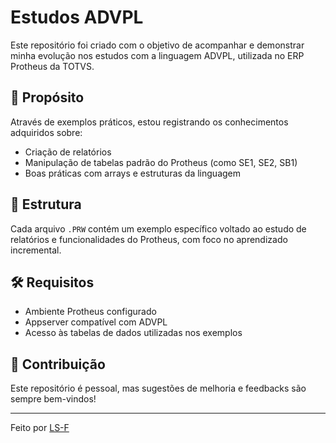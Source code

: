 # Estudos ADVPL

Este repositório foi criado com o objetivo de acompanhar e demonstrar minha evolução nos estudos com a linguagem ADVPL, utilizada no ERP Protheus da TOTVS.

## 🚀 Propósito

Através de exemplos práticos, estou registrando os conhecimentos adquiridos sobre:

- Criação de relatórios
- Manipulação de tabelas padrão do Protheus (como SE1, SE2, SB1)
- Boas práticas com arrays e estruturas da linguagem

## 📁 Estrutura

Cada arquivo `.PRW` contém um exemplo específico voltado ao estudo de relatórios e funcionalidades do Protheus, com foco no aprendizado incremental.

## 🛠 Requisitos

- Ambiente Protheus configurado
- Appserver compatível com ADVPL
- Acesso às tabelas de dados utilizadas nos exemplos

## 🤝 Contribuição

Este repositório é pessoal, mas sugestões de melhoria e feedbacks são sempre bem-vindos!

---

Feito por [LS-F](https://github.com/LS-F)

